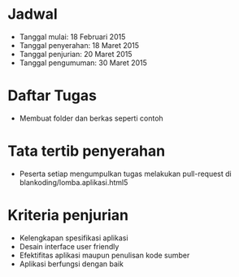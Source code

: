 # Jadwal
* Tanggal mulai: 18 Februari 2015
* Tanggal penyerahan: 18 Maret 2015
* Tanggal penjurian: 20 Maret 2015
* Tanggal pengumuman: 30 Maret 2015

# Daftar Tugas
* Membuat folder dan berkas seperti contoh

# Tata tertib penyerahan
* Peserta setiap mengumpulkan tugas melakukan pull-request di blankoding/lomba.aplikasi.html5

# Kriteria penjurian
* Kelengkapan spesifikasi aplikasi
* Desain interface user friendly
* Efektifitas aplikasi maupun penulisan kode sumber
* Aplikasi berfungsi dengan baik
